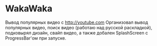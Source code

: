 # WakaWaka
Вывод популярных видео с http://youtube.com
Организовал вывод популярных видео, поиск видео (работаю над русской раскладкой), подковырял дизайн, свайп видео, а также добален SplashScreen c ProgressBar'ом при запуске.
